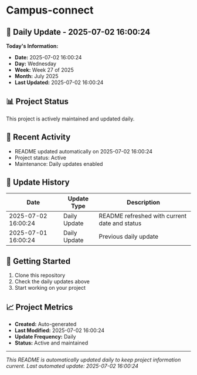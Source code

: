 # Campus-connect

## 📅 Daily Update - 2025-07-02 16:00:24

**Today's Information:**
- **Date:** 2025-07-02 16:00:24
- **Day:** Wednesday
- **Week:** Week 27 of 2025
- **Month:** July 2025
- **Last Updated:** 2025-07-02 16:00:24

## 📊 Project Status

This project is actively maintained and updated daily.

## 🚀 Recent Activity

- README updated automatically on 2025-07-02 16:00:24
- Project status: Active
- Maintenance: Daily updates enabled

## 📝 Update History

| Date | Update Type | Description |
|------|-------------|-------------|
| 2025-07-02 16:00:24 | Daily Update | README refreshed with current date and status |
| 2025-07-01 16:00:24 | Daily Update | Previous daily update |

## 🔧 Getting Started

1. Clone this repository
2. Check the daily updates above
3. Start working on your project

## 📈 Project Metrics

- **Created:** Auto-generated
- **Last Modified:** 2025-07-02 16:00:24
- **Update Frequency:** Daily
- **Status:** Active and maintained

---

*This README is automatically updated daily to keep project information current.*
*Last automated update: 2025-07-02 16:00:24*
